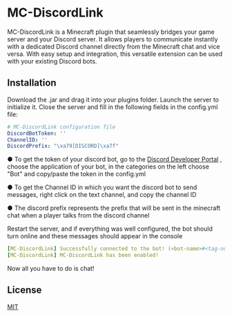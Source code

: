 # MC-DiscordLink

MC-DiscordLink is a Minecraft plugin that seamlessly bridges your game server and your Discord server. It allows players to communicate instantly with a dedicated Discord channel directly from the Minecraft chat and vice versa. With easy setup and integration, this versatile extension can be used with your existing Discord bots.

## Installation

Download the .jar and drag it into your plugins folder. Launch the server to initialize it.
Close the server and fill in the following fields in the config.yml file: 

```yml
# MC-DiscordLink configuration file
DiscordBotToken: ''
ChannelID: ''
DiscordPrefix: "\xa79[DISCORD]\xa7f"
```

● To get the token of your discord bot, go to the [Discord Developer Portal](https://discord.com/developers/applications)
, choose the application of your bot, in the categories on the left choose "Bot" and copy/paste the token in the config.yml

● To get the Channel ID in which you want the discord bot to send messages, right click on the text channel, and copy the channel ID

● The discord prefix represents the prefix that will be sent in the minecraft chat when a player talks from the discord channel

Restart the server, and if everything was well configured, the bot should turn online and these messages should appear in the console 

```yml
[MC-DiscordLink] Successfully connected to the bot! (<bot-name>#<tag-number>)
[MC-DiscordLink] MC-DiscordLink has been enabled!
```

Now all you have to do is chat!

## License

[MIT](https://choosealicense.com/licenses/mit/)
